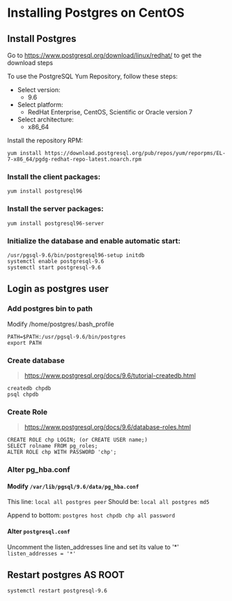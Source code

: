 # Installing Postgres on CentOS

## Install Postgres
Go to https://www.postgresql.org/download/linux/redhat/ to get the download steps

To use the PostgreSQL Yum Repository, follow these steps:

- Select version:
  - 9.6
- Select platform:
  - RedHat Enterprise, CentOS, Scientific or Oracle version 7
- Select architecture:
  - x86_64

Install the repository RPM:
```
yum install https://download.postgresql.org/pub/repos/yum/reporpms/EL-7-x86_64/pgdg-redhat-repo-latest.noarch.rpm
```
### Install the client packages:
```
yum install postgresql96
```
### Install the server packages:
```
yum install postgresql96-server
```
### Initialize the database and enable automatic start:
```
/usr/pgsql-9.6/bin/postgresql96-setup initdb
systemctl enable postgresql-9.6
systemctl start postgresql-9.6
```

## Login as postgres user
### Add postgres bin to path
Modify /home/postgres/.bash_profile
```
PATH=$PATH:/usr/pgsql-9.6/bin/postgres
export PATH
```
### Create database
>https://www.postgresql.org/docs/9.6/tutorial-createdb.html
```
createdb chpdb
psql chpdb
```
### Create Role
>https://www.postgresql.org/docs/9.6/database-roles.html
```
CREATE ROLE chp LOGIN; (or CREATE USER name;)
SELECT rolname FROM pg_roles;
ALTER ROLE chp WITH PASSWORD 'chp';
```
### Alter pg_hba.conf
#### Modify `/var/lib/pgsql/9.6/data/pg_hba.conf`
This line:
`local all postgres peer`
Should be:
`local all postgres md5`

Append to bottom:
`postgres host chpdb chp all password`

#### Alter `postgresql.conf`
Uncomment the listen_addresses line and set its value to '*'
`listen_addresses = '*'`

## Restart postgres AS ROOT
```
systemctl restart postgresql-9.6
```